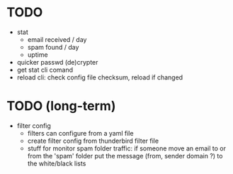 
# TODO
- stat
    - email received / day
    - spam found / day
    - uptime
- quicker passwd (de)crypter
- get stat cli comand
- reload cli: check config file checksum, reload if changed

# TODO (long-term)
- filter config
    - filters can configure from a yaml file
    - create filter config from thunderbird filter file
    - stuff for monitor spam folder traffic: if someone move an email to or from the 'spam' folder put the message (from, sender domain ?) to the white/black lists

